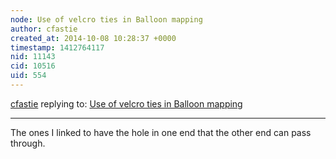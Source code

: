 ```yaml
---
node: Use of velcro ties in Balloon mapping
author: cfastie
created_at: 2014-10-08 10:28:37 +0000
timestamp: 1412764117
nid: 11143
cid: 10516
uid: 554
---
```




[cfastie](../profile/cfastie) replying to: [Use of velcro ties in Balloon mapping](../notes/eustatic/09-16-2014/use-of-velcro-ties-in-balloon-mapping)

----
The ones I linked to have the hole in one end that the other end can pass through.